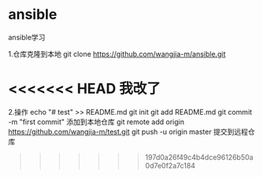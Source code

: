 # ansible
ansible学习

1.仓库克隆到本地
git clone https://github.com/wangjia-m/ansible.git

<<<<<<< HEAD
我改了
=======
2.操作
echo "# test" >> README.md
git init
git add README.md
git commit -m "first commit" 添加到本地仓库
git remote add origin https://github.com/wangjia-m/test.git
git push -u origin master  提交到远程仓库
                
>>>>>>> 197d0a26f49c4b4dce96126b50a0d7e0f2a7c184
